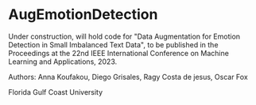 # AugEmotionDetection

Under construction, will hold code for "Data Augmentation for Emotion Detection in Small Imbalanced Text Data", to be published in the Proceedings at the 22nd IEEE International Conference on Machine Learning and Applications, 2023.

Authors: Anna Koufakou, Diego Grisales, Ragy Costa de jesus, Oscar Fox 

Florida Gulf Coast University 
